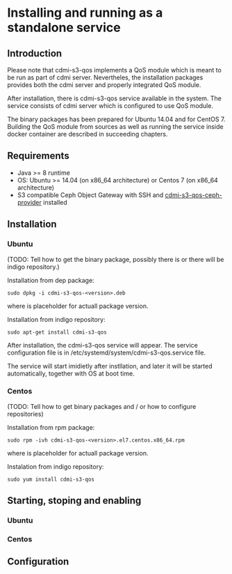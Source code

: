 # Installing and running as a standalone service

## Introduction
 Please note that cdmi-s3-qos implements a QoS module which is meant to be run as part of cdmi server. Nevertheles, the installation packages provides both the cdmi server and properly integrated QoS module.
 
After installation, there is cdmi-s3-qos service available in the system. The service consists of cdmi server which is configured to use QoS module.

The binary packages has been prepared for Ubuntu 14.04 and for CentOS 7. Building the QoS module from sources as well as running the service inside docker container are described in succeeding chapters.

## Requirements
* Java >= 8 runtime
* OS: Ubuntu >= 14.04 (on x86_64 architecture) or Centos 7 (on x86_64 architecture)
* S3 compatible Ceph Object Gateway with SSH and [cdmi-s3-qos-ceph-provider](https://github.com/indigo-dc/cdmi-s3-qos-ceph-provider) installed


## Installation

### Ubuntu
(TODO: Tell how to get the binary package, possibly there is or there will be indigo repository.)

Installation from dep package:

```sudo dpkg -i cdmi-s3-qos-<version>.deb```

where <version> is placeholder for actuall package version.

Installation from indigo repository:

``` sudo apt-get install cdmi-s3-qos ```

After installation, the cdmi-s3-qos service will appear. The service configuration file is in /etc/systemd/system/cdmi-s3-qos.service file.

The service will start imidietly after instllation, and later it will be started automatically, together with OS at boot time.

### Centos

(TODO: Tell how to get binary packages and / or how to configure repositories)

Installation from rpm package:

``` sudo rpm -ivh cdmi-s3-qos-<version>.el7.centos.x86_64.rpm ```

where <version> is placeholder for actuall package version.

Instalation from indigo repository:

```sudo yum install cdmi-s3-qos ```

## Starting, stoping and enabling

### Ubuntu

### Centos

## Configuration